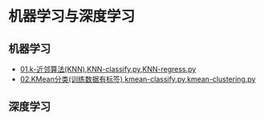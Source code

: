 # 机器学习与深度学习

## 机器学习
- [01.k-近邻算法(KNN)](https://blog.csdn.net/wc781708249/article/details/103874381),[KNN-classify.py](./ML/KNN/KNN-classify.py),[KNN-regress.py](./ML/KNN/KNN-regress.py)
- [02.KMean分类(训练数据有标签)](https://blog.csdn.net/wc781708249/article/details/103890932),[kmean-classify.py](./ML/Kmean/kmean-classify.py),[kmean-clustering.py](./ML/Kmean/kmean-clustering.py)
## 深度学习
